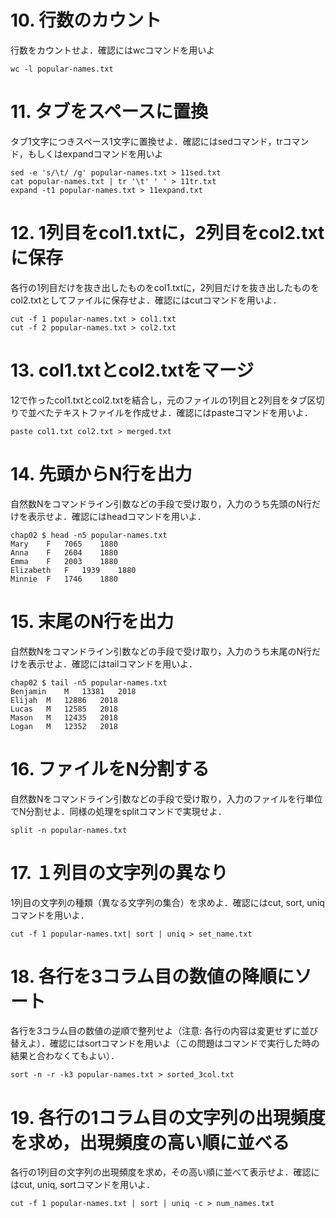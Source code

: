 # 10. 行数のカウント
行数をカウントせよ．確認にはwcコマンドを用いよ
```
wc -l popular-names.txt
```

# 11. タブをスペースに置換
タブ1文字につきスペース1文字に置換せよ．確認にはsedコマンド，trコマンド，もしくはexpandコマンドを用いよ
```
sed -e 's/\t/ /g' popular-names.txt > 11sed.txt
cat popular-names.txt | tr '\t' ' ' > 11tr.txt
expand -t1 popular-names.txt > 11expand.txt
```

# 12. 1列目をcol1.txtに，2列目をcol2.txtに保存
各行の1列目だけを抜き出したものをcol1.txtに，2列目だけを抜き出したものをcol2.txtとしてファイルに保存せよ．確認にはcutコマンドを用いよ．
```
cut -f 1 popular-names.txt > col1.txt
cut -f 2 popular-names.txt > col2.txt
```

# 13. col1.txtとcol2.txtをマージ
12で作ったcol1.txtとcol2.txtを結合し，元のファイルの1列目と2列目をタブ区切りで並べたテキストファイルを作成せよ．確認にはpasteコマンドを用いよ．

```
paste col1.txt col2.txt > merged.txt
```

# 14. 先頭からN行を出力
自然数Nをコマンドライン引数などの手段で受け取り，入力のうち先頭のN行だけを表示せよ．確認にはheadコマンドを用いよ．

```
chap02 $ head -n5 popular-names.txt
Mary	F	7065	1880
Anna	F	2604	1880
Emma	F	2003	1880
Elizabeth	F	1939	1880
Minnie	F	1746	1880
```

# 15. 末尾のN行を出力 
自然数Nをコマンドライン引数などの手段で受け取り，入力のうち末尾のN行だけを表示せよ．確認にはtailコマンドを用いよ．

```
chap02 $ tail -n5 popular-names.txt
Benjamin	M	13381	2018
Elijah	M	12886	2018
Lucas	M	12585	2018
Mason	M	12435	2018
Logan	M	12352	2018
```

# 16. ファイルをN分割する 
自然数Nをコマンドライン引数などの手段で受け取り，入力のファイルを行単位でN分割せよ．同様の処理をsplitコマンドで実現せよ．

```
split -n popular-names.txt
```

# 17. １列目の文字列の異なり 
1列目の文字列の種類（異なる文字列の集合）を求めよ．確認にはcut, sort, uniqコマンドを用いよ．
```
cut -f 1 popular-names.txt| sort | uniq > set_name.txt
```

# 18. 各行を3コラム目の数値の降順にソート 
各行を3コラム目の数値の逆順で整列せよ（注意: 各行の内容は変更せずに並び替えよ）．確認にはsortコマンドを用いよ（この問題はコマンドで実行した時の結果と合わなくてもよい）．
```
sort -n -r -k3 popular-names.txt > sorted_3col.txt
```
# 19. 各行の1コラム目の文字列の出現頻度を求め，出現頻度の高い順に並べる 
各行の1列目の文字列の出現頻度を求め，その高い順に並べて表示せよ．確認にはcut, uniq, sortコマンドを用いよ．
```
cut -f 1 popular-names.txt | sort | uniq -c > num_names.txt
```